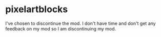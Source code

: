 pixelartblocks
==============
I've chosen to discontinue the mod.
I don't have time and don't get any feedback on my mod so I am discontinuing my mod.
